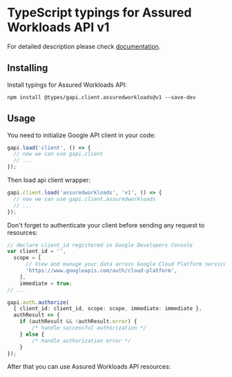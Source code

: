 # TypeScript typings for Assured Workloads API v1


For detailed description please check [documentation](https://cloud.google.com).

## Installing

Install typings for Assured Workloads API:

```
npm install @types/gapi.client.assuredworkloads@v1 --save-dev
```

## Usage

You need to initialize Google API client in your code:

```typescript
gapi.load('client', () => {
  // now we can use gapi.client
  // ...
});
```

Then load api client wrapper:

```typescript
gapi.client.load('assuredworkloads', 'v1', () => {
  // now we can use gapi.client.assuredworkloads
  // ...
});
```

Don't forget to authenticate your client before sending any request to resources:

```typescript
// declare client_id registered in Google Developers Console
var client_id = '',
  scope = [ 
      // View and manage your data across Google Cloud Platform services
      'https://www.googleapis.com/auth/cloud-platform',
    ],
    immediate = true;
// ...

gapi.auth.authorize(
  { client_id: client_id, scope: scope, immediate: immediate },
  authResult => {
    if (authResult && !authResult.error) {
        /* handle successful authorization */
    } else {
        /* handle authorization error */
    }
});
```

After that you can use Assured Workloads API resources:

```typescript
```
